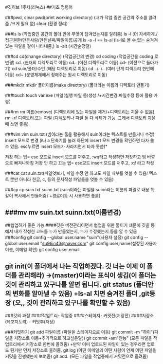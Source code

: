 #깃허브 1주차(리눅스)
##기초 명령어

###pwd, clear
pwd(print working directory) (내가 작업 중인 공간의 주소를 알려줌 /크게 필요 없)
clear (환경 정리)

###ls
ls (작업중인 공간의 폴더 안에 무엇이 담겨있는지를 알려줌) 
ls -l (더 자세하게./접근권한/만든사람/만든날짜/파일이름)공개
ls -a -l == ls-al (ls-l로 볼 수 없는 숨겨져있는 파일을 같이 나타내줌,) 
ls -alt (시간순정렬)

###cd
cd(change directory) (작업공간의 변경)
cd coding (작업공간을 coding 로 변경)
cd.  (현재의 디렉토리로 이동)
cd.. (이전 디렉토리로 이동)
cd- (이전으로 돌아가기)
cd suin/폴더/수인 (해당 디렉토리로 이동)
cd ../../.. (여러 단계 디렉토리 한번에 이동)
cd~ (운영체제에서 정해주는 원시 디렉토리로 이동)

###mkdir
mkdir 폴더이름(make directory) (폴더라는 이름의 디렉토리 만들기)

###touch
touch var.exe (파일(실행 파일 등)생성 /+시간변경.파일수정 등에 활용 가능)

###rm
rm 이름(remove) (디렉토리에 있는 파일을 제거/+디렉토리는 지울 수 없음)
rm -rf 디렉토리.또는 파일 (디렉토리나 파일 둘 다 삭제가 가능. 그래서 디렉토리 지울 때 쓰면 좋음)

###vim
vim suin.txt (빔이라는 툴을 활용해서 suin이라는 텍스트를 만들거나 수정)
insert 모드로 변경 (i나 a 단축기를 눌러 하단에 insert 모드 변경을 확인하면 타자 쓸 수 있음. esc누르면 insert 모드가 사라지면서 타자 못씀)*

저장 하는 법= esc 모드로 insert 모드를 꺼주고, :wq라고 작성하면 저장하고 빔 바깥으로 빠져나와짐
저장 안 하고 끄는 법= esc모드 insert 모드를 꺼주고, :q! 라고 작성

###cat
cat suin.txt(파일엿보기, 파일 수정 안 하고도 파일 내부를 엿볼 수 있음/ 텍스트 뿐만 아니라 한글, c, 등의 문서작성 파일들을 엿볼 수 있음)

###cp
cp suin.txt suinn.txt (suin이라는 파일을 suinn라는 이름의 파일로 내용 똑같이 복사해서 만들어줌/ +경로이동 시 사용하면 좋음)

###mv
mv suin.txt suinn.txt(이름변경)
---
##협업하기 좋은 기능
####깃은 버전관리이면서 협업을 위한 툴이기 떄문에 깃을 통해서 내가 작성한 코드를 누가 만들었는지, 누가 수정했는지 등을 알 수 있음
###config
git config --global user.name "suin"(사용자 설정)
git config --global user.email "su96in43@naver.com"
git config user,name(설정된 사용자 이름, 이메일 확인)
git config user.email

git init(이 폴더에서 나는 작업하겠다. 깃 너는 이제 이 폴더를 관리해라)
->(master)이라는 표식이 생김(이 폴더는 깃이 관리하고 있구나를 알면 됩니다.
git status (폴더안의 변화를 알아낼 수 있음)
+ls-al 치면 숨겨진 폴더 ,git등장 (오,, 깃이 관리하고 있구나를 확인할 수 있음)
---
###깃의 과정
####작업트리- 작업중
####스테이지- 커밋전(저장전)
####저장소(레포지토리) - 커밋후(저장)

###커밋하기
git add 파일이름 (파일을 스테이지으로 이동)
git commit -m "하이"(파일을 저장소로 이동+추가적으로 하고싶은말))
git commit -am"안뇽"  (모든 파일을 작업트리에서 저장소로 한번에 올려줌) 
+만약 이미 업로드된 파일이 있는 경우라면 업로드 된거만 먼저 저장소로 올려줌.
git log (어떤 이메일의 어떤 사람이 언제 어떤 파일을 커밋을 진행했는지 보여줌)
git add. (모든 파일을 작업중에서 커밋전으로 올려줌)
